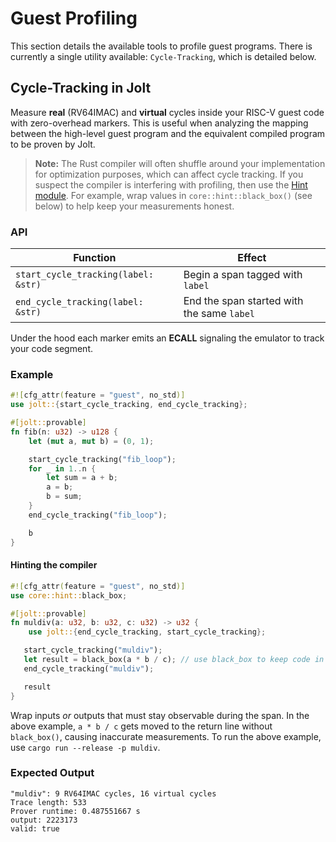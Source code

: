 # Guest Profiling
This section details the available tools to profile guest programs. There is currently a single utility available: `Cycle-Tracking`, which is detailed below.
## Cycle-Tracking in Jolt

Measure **real** (RV64IMAC) and **virtual** cycles inside your RISC-V guest code with zero-overhead markers. This is useful when analyzing the mapping between the high-level guest program and the equivalent compiled program to be proven by Jolt.


> **Note:** The Rust compiler will often shuffle around your implementation for optimization purposes, which can affect cycle tracking.
> If you suspect the compiler is interfering with profiling, then use the [Hint module](https://doc.rust-lang.org/core/hint/index.html).
> For example, wrap values in `core::hint::black_box()` (see below) to help keep your measurements honest.

### API

| Function                              | Effect                                   |
|---------------------------------------|-------------------------------------------|
| `start_cycle_tracking(label: &str)`   | Begin a span tagged with `label`          |
| `end_cycle_tracking(label: &str)`     | End the span started with the same `label`  |


Under the hood each marker emits an **ECALL** signaling the emulator to track your code segment.

### Example

~~~rust
#![cfg_attr(feature = "guest", no_std)]
use jolt::{start_cycle_tracking, end_cycle_tracking};

#[jolt::provable]
fn fib(n: u32) -> u128 {
    let (mut a, mut b) = (0, 1);

    start_cycle_tracking("fib_loop");
    for _ in 1..n {
        let sum = a + b;
        a = b;
        b = sum;
    }
    end_cycle_tracking("fib_loop");

    b
}
~~~

#### Hinting the compiler

~~~rust
#![cfg_attr(feature = "guest", no_std)]
use core::hint::black_box;

#[jolt::provable]
fn muldiv(a: u32, b: u32, c: u32) -> u32 {
    use jolt::{end_cycle_tracking, start_cycle_tracking};

   start_cycle_tracking("muldiv");
   let result = black_box(a * b / c); // use black_box to keep code in place
   end_cycle_tracking("muldiv");

   result
}
~~~

Wrap inputs *or* outputs that must stay observable during the span. In the above example, `a * b / c` gets moved to the return line without `black_box()`, causing inaccurate measurements. To run the above example, use `cargo run --release -p muldiv`.

###  Expected Output

~~~text
"muldiv": 9 RV64IMAC cycles, 16 virtual cycles
Trace length: 533
Prover runtime: 0.487551667 s
output: 2223173
valid: true
~~~
